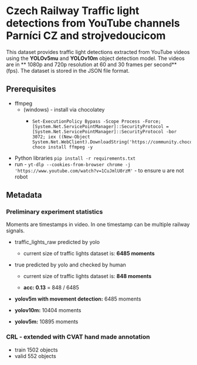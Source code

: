 # Czech Railway Traffic light detections from YouTube channels Parníci CZ and strojvedoucicom
This dataset provides traffic light detections extracted 
from YouTube videos using the **YOLOv5mu** and **YOLOv10m** object detection
model. The videos are in ** 1080p and  720p resolution at 60 and 30 frames per
second** (fps). The dataset is stored in the JSON file format.


## Prerequisites

- ffmpeg
  - (windows) - install via chocolatey
    - ```
      Set-ExecutionPolicy Bypass -Scope Process -Force; [System.Net.ServicePointManager]::SecurityProtocol = [System.Net.ServicePointManager]::SecurityProtocol -bor 3072; iex ((New-Object System.Net.WebClient).DownloadString('https://community.chocolatey.org/install.ps1'))
      choco install ffmpeg -y
      ```
- Python libraries
``pip install -r requirements.txt``
- run - ``yt-dlp --cookies-from-browser chrome -j  'https://www.youtube.com/watch?v=1CuJmlU0rzM'`` - to ensure u are not robot

## Metadata

### Preliminary experiment statistics
Moments are timestamps in video. In one timestamp can be multiple railway signals.


- traffic_lights_raw predicted by yolo
    - current size of traffic lights dataset is: 	 **6485 moments**

- true predicted by yolo and checked by human
  -  current size of traffic lights dataset is: 	 **848 moments**

    - **acc: 	 0.13** =  848 / 6485

- **yolov5m with movement detection:** 6485 moments
- **yolov10m:** 10404 moments
- **yolov5m:** 10895 moments 

### CRL - extended with CVAT hand made annotation
- train 1502 objects
- valid 552 objects